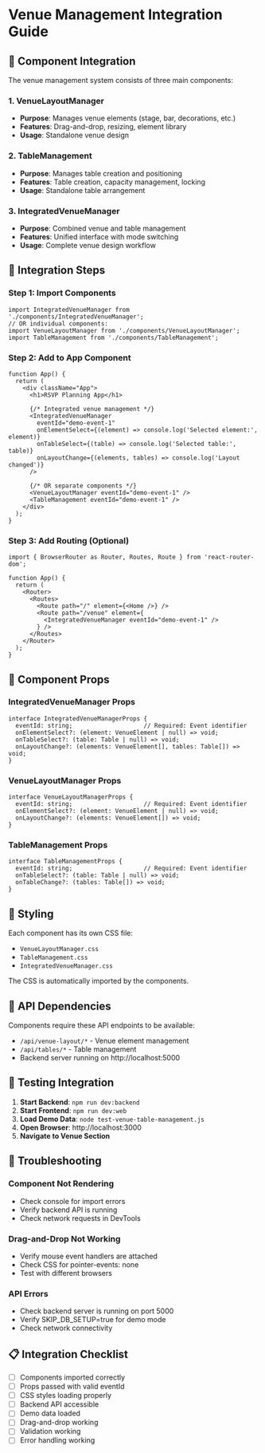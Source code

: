 # Venue Management Integration Guide

## 🎯 Component Integration

The venue management system consists of three main components:

### 1. VenueLayoutManager
- **Purpose**: Manages venue elements (stage, bar, decorations, etc.)
- **Features**: Drag-and-drop, resizing, element library
- **Usage**: Standalone venue design

### 2. TableManagement  
- **Purpose**: Manages table creation and positioning
- **Features**: Table creation, capacity management, locking
- **Usage**: Standalone table arrangement

### 3. IntegratedVenueManager
- **Purpose**: Combined venue and table management
- **Features**: Unified interface with mode switching
- **Usage**: Complete venue design workflow

## 🔧 Integration Steps

### Step 1: Import Components
```tsx
import IntegratedVenueManager from './components/IntegratedVenueManager';
// OR individual components:
import VenueLayoutManager from './components/VenueLayoutManager';
import TableManagement from './components/TableManagement';
```

### Step 2: Add to App Component
```tsx
function App() {
  return (
    <div className="App">
      <h1>RSVP Planning App</h1>
      
      {/* Integrated venue management */}
      <IntegratedVenueManager 
        eventId="demo-event-1"
        onElementSelect={(element) => console.log('Selected element:', element)}
        onTableSelect={(table) => console.log('Selected table:', table)}
        onLayoutChange={(elements, tables) => console.log('Layout changed')}
      />
      
      {/* OR separate components */}
      <VenueLayoutManager eventId="demo-event-1" />
      <TableManagement eventId="demo-event-1" />
    </div>
  );
}
```

### Step 3: Add Routing (Optional)
```tsx
import { BrowserRouter as Router, Routes, Route } from 'react-router-dom';

function App() {
  return (
    <Router>
      <Routes>
        <Route path="/" element={<Home />} />
        <Route path="/venue" element={
          <IntegratedVenueManager eventId="demo-event-1" />
        } />
      </Routes>
    </Router>
  );
}
```

## 📱 Component Props

### IntegratedVenueManager Props
```tsx
interface IntegratedVenueManagerProps {
  eventId: string;                    // Required: Event identifier
  onElementSelect?: (element: VenueElement | null) => void;
  onTableSelect?: (table: Table | null) => void;
  onLayoutChange?: (elements: VenueElement[], tables: Table[]) => void;
}
```

### VenueLayoutManager Props
```tsx
interface VenueLayoutManagerProps {
  eventId: string;                    // Required: Event identifier
  onElementSelect?: (element: VenueElement | null) => void;
  onLayoutChange?: (elements: VenueElement[]) => void;
}
```

### TableManagement Props
```tsx
interface TableManagementProps {
  eventId: string;                    // Required: Event identifier
  onTableSelect?: (table: Table | null) => void;
  onTableChange?: (tables: Table[]) => void;
}
```

## 🎨 Styling

Each component has its own CSS file:
- `VenueLayoutManager.css`
- `TableManagement.css`
- `IntegratedVenueManager.css`

The CSS is automatically imported by the components.

## 🔌 API Dependencies

Components require these API endpoints to be available:
- `/api/venue-layout/*` - Venue element management
- `/api/tables/*` - Table management
- Backend server running on http://localhost:5000

## 🧪 Testing Integration

1. **Start Backend**: `npm run dev:backend`
2. **Start Frontend**: `npm run dev:web`
3. **Load Demo Data**: `node test-venue-table-management.js`
4. **Open Browser**: http://localhost:3000
5. **Navigate to Venue Section**

## 🐛 Troubleshooting

### Component Not Rendering
- Check console for import errors
- Verify backend API is running
- Check network requests in DevTools

### Drag-and-Drop Not Working
- Verify mouse event handlers are attached
- Check CSS for pointer-events: none
- Test with different browsers

### API Errors
- Check backend server is running on port 5000
- Verify SKIP_DB_SETUP=true for demo mode
- Check network connectivity

## 📋 Integration Checklist

- [ ] Components imported correctly
- [ ] Props passed with valid eventId
- [ ] CSS styles loading properly
- [ ] Backend API accessible
- [ ] Demo data loaded
- [ ] Drag-and-drop working
- [ ] Validation working
- [ ] Error handling working

